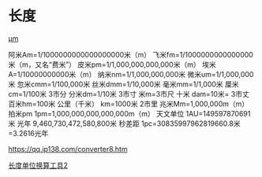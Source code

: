 # 长度

[μm](μm_qiJS1uXgSLh3Tvp8ZdYNwC.md "μm")

阿米Am=1/1000000000000000000米（m）
飞米fm=1/1000000000000000米（m，又名“费米”）
皮米pm=1/1,000,000,000,000米（m）
埃米A=1/10000000000米（m）
纳米nm=1/1,000,000,000米
微米um=1/1,000,000米
忽米cmm=1/100,000米
丝米dmm=1/10,000米
毫米mm=1/1,000米
厘米cm=1/100米 3市分
分米dm=1/10米 3市寸
米m=3市尺
十米 dam=10米= 3市丈
百米hm=100米
公里（千米） km=1000米 2市里
兆米Mm=1,000,000m（m）
拍米pm 1pm=1,000,000,000,000,000m（m）
天文单位 1AU=149597870691米
光年 9,460,730,472,580,800米
秒差距 1pc=30835997962819660.8米=3.2616光年

<https://qq.ip138.com/converter8.htm>

[长度单位换算工具2](https://www.matools.com/unit "长度单位换算工具2")
